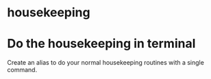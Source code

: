 # housekeeping
# Do the housekeeping in terminal
Create an alias to do your normal housekeeping routines with a single command.
